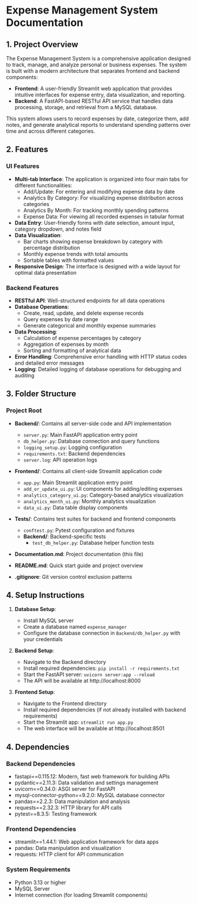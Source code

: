 # Expense Management System Documentation

## 1. Project Overview

The Expense Management System is a comprehensive application designed to track, manage, and analyze personal or business expenses. The system is built with a modern architecture that separates frontend and backend components:

- **Frontend**: A user-friendly Streamlit web application that provides intuitive interfaces for expense entry, data visualization, and reporting.
- **Backend**: A FastAPI-based RESTful API service that handles data processing, storage, and retrieval from a MySQL database.

This system allows users to record expenses by date, categorize them, add notes, and generate analytical reports to understand spending patterns over time and across different categories.

## 2. Features

### UI Features

- **Multi-tab Interface**: The application is organized into four main tabs for different functionalities:
  - Add/Update: For entering and modifying expense data by date
  - Analytics By Category: For visualizing expense distribution across categories
  - Analytics By Month: For tracking monthly spending patterns
  - Expense Data: For viewing all recorded expenses in tabular format
- **Data Entry**: User-friendly forms with date selection, amount input, category dropdown, and notes field
- **Data Visualization**: 
  - Bar charts showing expense breakdown by category with percentage distribution
  - Monthly expense trends with total amounts
  - Sortable tables with formatted values
- **Responsive Design**: The interface is designed with a wide layout for optimal data presentation

### Backend Features

- **RESTful API**: Well-structured endpoints for all data operations
- **Database Operations**:
  - Create, read, update, and delete expense records
  - Query expenses by date range
  - Generate categorical and monthly expense summaries
- **Data Processing**:
  - Calculation of expense percentages by category
  - Aggregation of expenses by month
  - Sorting and formatting of analytical data
- **Error Handling**: Comprehensive error handling with HTTP status codes and detailed error messages
- **Logging**: Detailed logging of database operations for debugging and auditing

## 3. Folder Structure

### Project Root
- **Backend/**: Contains all server-side code and API implementation
  - `server.py`: Main FastAPI application entry point
  - `db_helper.py`: Database connection and query functions
  - `logging_setup.py`: Logging configuration
  - `requirements.txt`: Backend dependencies
  - `server.log`: API operation logs

- **Frontend/**: Contains all client-side Streamlit application code
  - `app.py`: Main Streamlit application entry point
  - `add_or_update_ui.py`: UI components for adding/editing expenses
  - `analytics_category_ui.py`: Category-based analytics visualization
  - `analytics_month_ui.py`: Monthly analytics visualization
  - `data_ui.py`: Data table display components

- **Tests/**: Contains test suites for backend and frontend components
  - `conftest.py`: Pytest configuration and fixtures
  - **Backend/**: Backend-specific tests
    - `test_db_helper.py`: Database helper function tests

- **Documentation.md**: Project documentation (this file)
- **README.md**: Quick start guide and project overview
- **.gitignore**: Git version control exclusion patterns

## 4. Setup Instructions

1. **Database Setup**:
   - Install MySQL server
   - Create a database named `expense_manager`
   - Configure the database connection in `Backend/db_helper.py` with your credentials

2. **Backend Setup**:
   - Navigate to the Backend directory
   - Install required dependencies: `pip install -r requirements.txt`
   - Start the FastAPI server: `uvicorn server:app --reload`
   - The API will be available at http://localhost:8000

3. **Frontend Setup**:
   - Navigate to the Frontend directory
   - Install required dependencies (if not already installed with backend requirements)
   - Start the Streamlit app: `streamlit run app.py`
   - The web interface will be available at http://localhost:8501

## 4. Dependencies

### Backend Dependencies
- fastapi==0.115.12: Modern, fast web framework for building APIs
- pydantic==2.11.3: Data validation and settings management
- uvicorn==0.34.0: ASGI server for FastAPI
- mysql-connector-python==9.2.0: MySQL database connector
- pandas==2.2.3: Data manipulation and analysis
- requests==2.32.3: HTTP library for API calls
- pytest==8.3.5: Testing framework

### Frontend Dependencies
- streamlit==1.44.1: Web application framework for data apps
- pandas: Data manipulation and visualization
- requests: HTTP client for API communication

### System Requirements
- Python 3.13 or higher
- MySQL Server
- Internet connection (for loading Streamlit components)